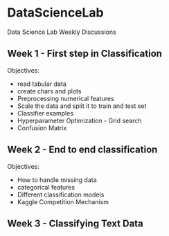 # DataScienceLab
Data Science Lab Weekly Discussions

## Week 1 - First step in Classification 

Objectives:

- read tabular data
- create chars and plots 
- Preprocessing numerical features
- Scale the data and split it to train and test set
- Classifier examples
- Hyperparameter Optimization - Grid search 
- Confusion Matrix 

## Week 2 - End to end classification

Objectives:

- How to handle missing data
- categorical features
- Different classification models 
- Kaggle Competition Mechanism

## Week 3 - Classifying Text Data

